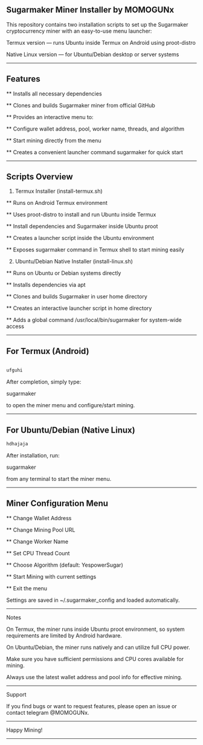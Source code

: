 ## Sugarmaker Miner Installer by MOMOGUNx 

This repository contains two installation scripts to set up the Sugarmaker cryptocurrency miner with an easy-to-use menu launcher:

Termux version — runs Ubuntu inside Termux on Android using proot-distro

Native Linux version — for Ubuntu/Debian desktop or server systems



---

## Features

** Installs all necessary dependencies

** Clones and builds Sugarmaker miner from official GitHub

** Provides an interactive menu to:

** Configure wallet address, pool, worker name, threads, and algorithm

** Start mining directly from the menu


** Creates a convenient launcher command sugarmaker for quick start



---

## Scripts Overview

1. Termux Installer (install-termux.sh)

** Runs on Android Termux environment

** Uses proot-distro to install and run Ubuntu inside Termux

** Install dependencies and Sugarmaker inside Ubuntu proot

** Creates a launcher script inside the Ubuntu environment

** Exposes sugarmaker command in Termux shell to start mining easily


2. Ubuntu/Debian Native Installer (install-linux.sh)

** Runs on Ubuntu or Debian systems directly

** Installs dependencies via apt

** Clones and builds Sugarmaker in user home directory

** Creates an interactive launcher script in home directory

** Adds a global command /usr/local/bin/sugarmaker for system-wide access



---


## For Termux (Android)

```bash

ufguhi
```

After completion, simply type:

sugarmaker

to open the miner menu and configure/start mining.




---

## For Ubuntu/Debian (Native Linux)

```bash
hdhajaja

```

After installation, run:

sugarmaker

from any terminal to start the miner menu.




---

## Miner Configuration Menu

** Change Wallet Address

** Change Mining Pool URL

** Change Worker Name

** Set CPU Thread Count

** Choose Algorithm (default: YespowerSugar)

** Start Mining with current settings

** Exit the menu


Settings are saved in ~/.sugarmaker_config and loaded automatically.


---

Notes

On Termux, the miner runs inside Ubuntu proot environment, so system requirements are limited by Android hardware.

On Ubuntu/Debian, the miner runs natively and can utilize full CPU power.

Make sure you have sufficient permissions and CPU cores available for mining.

Always use the latest wallet address and pool info for effective mining.



---

Support

If you find bugs or want to request features, please open an issue or contact telegram @MOMOGUNx.


---

Happy Mining!


---


